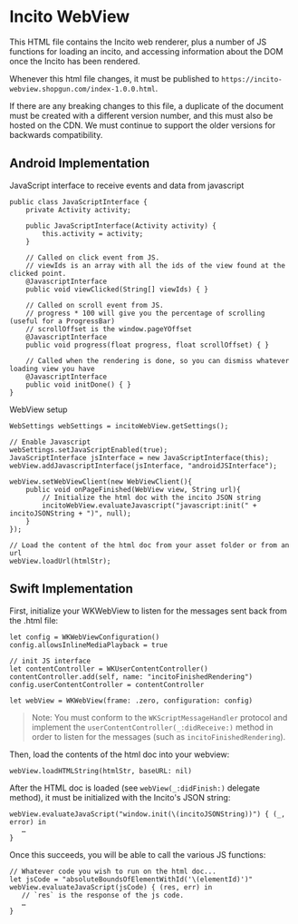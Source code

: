 # Incito WebView

This HTML file contains the Incito web renderer, plus a number of JS functions for loading an incito, and accessing information about the DOM once the Incito has been rendered.

Whenever this html file changes, it must be published to `https://incito-webview.shopgun.com/index-1.0.0.html`.

If there are any breaking changes to this file, a duplicate of the document must be created with a different version number, and this must also be hosted on the CDN. We must continue to support the older versions for backwards compatibility.

## Android Implementation

JavaScript interface to receive events and data from javascript
```
public class JavaScriptInterface {
    private Activity activity;

    public JavaScriptInterface(Activity activity) {
        this.activity = activity;
    }

    // Called on click event from JS. 
    // viewIds is an array with all the ids of the view found at the clicked point.
    @JavascriptInterface
    public void viewClicked(String[] viewIds) { }

    // Called on scroll event from JS.
    // progress * 100 will give you the percentage of scrolling (useful for a ProgressBar)
    // scrollOffset is the window.pageYOffset
    @JavascriptInterface
    public void progress(float progress, float scrollOffset) { }
    
    // Called when the rendering is done, so you can dismiss whatever loading view you have
    @JavascriptInterface
    public void initDone() { }
}
```

WebView setup
```
WebSettings webSettings = incitoWebView.getSettings();

// Enable Javascript
webSettings.setJavaScriptEnabled(true);
JavaScriptInterface jsInterface = new JavaScriptInterface(this);
webView.addJavascriptInterface(jsInterface, "androidJSInterface");

webView.setWebViewClient(new WebViewClient(){
    public void onPageFinished(WebView view, String url){
        // Initialize the html doc with the incito JSON string
        incitoWebView.evaluateJavascript("javascript:init(" + incitoJSONString + ")", null);
    }
});

// Load the content of the html doc from your asset folder or from an url
webView.loadUrl(htmlStr);
```

## Swift Implementation

First, initialize your WKWebView to listen for the messages sent back from the .html file:

```
let config = WKWebViewConfiguration()
config.allowsInlineMediaPlayback = true

// init JS interface
let contentController = WKUserContentController()
contentController.add(self, name: "incitoFinishedRendering")
config.userContentController = contentController

let webView = WKWebView(frame: .zero, configuration: config)
```
> Note: You must conform to the `WKScriptMessageHandler` protocol and implement the `userContentController(_:didReceive:)` method in order to listen for the messages (such as `incitoFinishedRendering`).


Then, load the contents of the html doc into your webview:

```
webView.loadHTMLString(htmlStr, baseURL: nil)
```

After the HTML doc is loaded (see `webView(_:didFinish:)` delegate method), it must be initialized with the Incito's JSON string:

```
webView.evaluateJavaScript("window.init(\(incitoJSONString))") { (_, error) in
   …
}
```

Once this succeeds, you will be able to call the various JS functions:

```
// Whatever code you wish to run on the html doc...
let jsCode = "absoluteBoundsOfElementWithId('\(elementId)')"
webView.evaluateJavaScript(jsCode) { (res, err) in
   // `res` is the response of the js code.
   …
}
```
